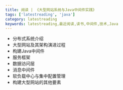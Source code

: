 ```yaml
---
title: 阅读 | 《大型网站系统与Java中间件实践》
tags: ['latestreading', 'java']
category: latestreading
keywords: latestreading,最近阅读,读书,中间件,技术,Java
---
```


- 分布式系统介绍
- 大型网站及其架构演进过程
- 构建Java中间件
- 服务框架
- 数据访问层
- 消息中间件
- 软负载中心与集中配置管理
- 构建大型网站的其他要素
